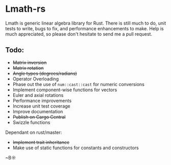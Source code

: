 # Lmath-rs

Lmath is generic linear algebra library for Rust. There is still much to do, unit tests to write, bugs to fix, and performance enhancements to make. Help is much appreciated, so please don't hesitate to send me a pull request.

## Todo:

- ~~Matrix inversion~~
- ~~Matrix rotation~~
- ~~Angle types (degrees/radians)~~
- Operator Overloading
- Phase out the use of `num::cast::cast` for numeric conversions
- Implement component-wise functions for vectors
- Euler and axial rotations
- Performance improvements
- Increase unit test coverage
- Improve documentation
- ~~Publish on Cargo Central~~
- Swizzle functions

Dependant on rust/master:

- ~~Implement trait inheritance~~
- Make use of static functions for constants and constructors


~B☼